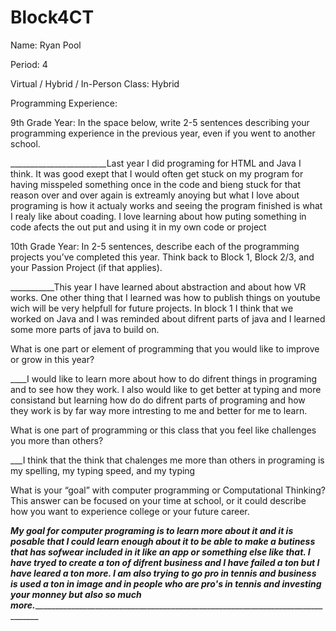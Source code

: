 # Block4CT
Name: Ryan Pool


Period: 4


Virtual / Hybrid / In-Person Class: Hybrid




Programming Experience:


9th Grade Year: In the space below, write 2-5 sentences describing your programming experience in the previous year, even if you went to another school.


________________________Last year I did programing for HTML and Java I think. It was good exept that I would often get stuck on my program for having misspeled something once in the code and bieng stuck for that reason over and over again is extreamly anoying but what I love about programing is how it actualy works and seeing the program finished is what I realy like about coading. I love learning about how puting something in code afects the out put and using it in my own code or project




10th Grade Year: In 2-5 sentences, describe each of the programming projects you’ve completed this year.  Think back to Block 1, Block 2/3, and your Passion Project (if that applies).


___________This year I have learned about abstraction and about how VR works. One other thing that I learned was how to publish things on youtube wich will be very helpfull for future projects. In block 1 I think that we worked on Java and I was reminded about difrent parts of java and I learned some more parts of java to build on.




What is one part or element of programming that you would like to improve or grow in this year?


____I would like to learn more about how to do difrent things in programing and to see how they work. I also would like to get better at typing and more consistand but learning how do do difrent parts of programing and how they work is by far way more intresting to me and better for me to learn.


What is one part of programming or this class that you feel like challenges you more than others?


___I think that the think that chalenges me more than others in programing is my spelling, my typing speed, and my typing 


What is your “goal” with computer programming or Computational Thinking?  This answer can be focused on your time at school, or it could describe how you want to experience college or your future career.


___My goal for computer programing is to learn more about it and it is posable that I could learn enough about it to be able to make a butiness that has sofwear included in it like an app or something else like that. I have tryed to create a ton of difrent business and I have failed a ton but I have leared a ton more. I am also trying to go pro in tennis and business is used a ton in image and in people who are pro's in tennis and investing your monney but also so much more.__________________________________________________________________________________
